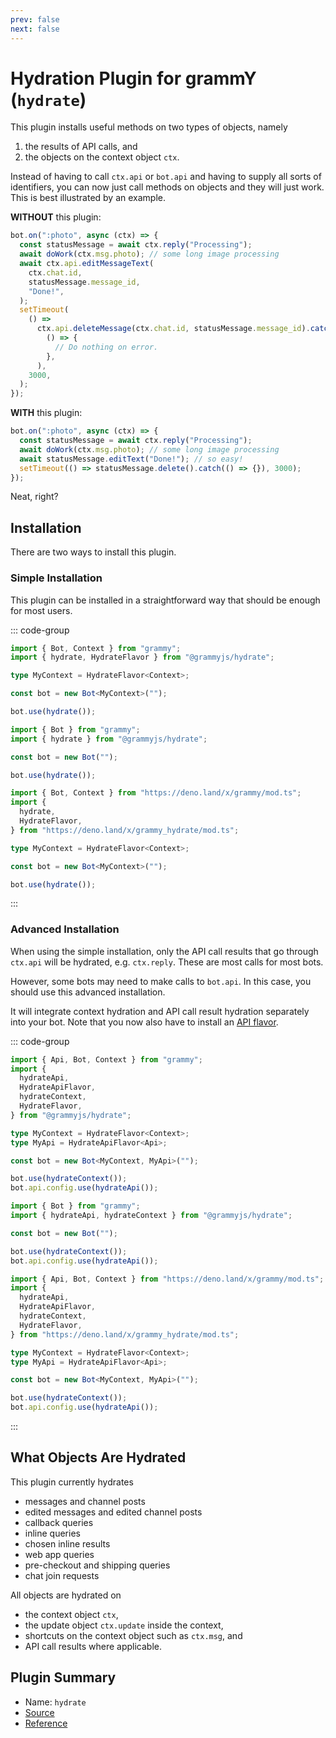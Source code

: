 ```yaml
---
prev: false
next: false
---
```


# Hydration Plugin for grammY (`hydrate`)

This plugin installs useful methods on two types of objects, namely

1. the results of API calls, and
2. the objects on the context object `ctx`.

Instead of having to call `ctx.api` or `bot.api` and having to supply all sorts of identifiers, you can now just call methods on objects and they will just work.
This is best illustrated by an example.

**WITHOUT** this plugin:

```ts
bot.on(":photo", async (ctx) => {
  const statusMessage = await ctx.reply("Processing");
  await doWork(ctx.msg.photo); // some long image processing
  await ctx.api.editMessageText(
    ctx.chat.id,
    statusMessage.message_id,
    "Done!",
  );
  setTimeout(
    () =>
      ctx.api.deleteMessage(ctx.chat.id, statusMessage.message_id).catch(
        () => {
          // Do nothing on error.
        },
      ),
    3000,
  );
});
```

**WITH** this plugin:

```ts
bot.on(":photo", async (ctx) => {
  const statusMessage = await ctx.reply("Processing");
  await doWork(ctx.msg.photo); // some long image processing
  await statusMessage.editText("Done!"); // so easy!
  setTimeout(() => statusMessage.delete().catch(() => {}), 3000);
});
```

Neat, right?

## Installation

There are two ways to install this plugin.

### Simple Installation

This plugin can be installed in a straightforward way that should be enough for most users.

::: code-group

```ts [TypeScript]
import { Bot, Context } from "grammy";
import { hydrate, HydrateFlavor } from "@grammyjs/hydrate";

type MyContext = HydrateFlavor<Context>;

const bot = new Bot<MyContext>("");

bot.use(hydrate());
```

```js [JavaScript]
import { Bot } from "grammy";
import { hydrate } from "@grammyjs/hydrate";

const bot = new Bot("");

bot.use(hydrate());
```

```ts [Deno]
import { Bot, Context } from "https://deno.land/x/grammy/mod.ts";
import {
  hydrate,
  HydrateFlavor,
} from "https://deno.land/x/grammy_hydrate/mod.ts";

type MyContext = HydrateFlavor<Context>;

const bot = new Bot<MyContext>("");

bot.use(hydrate());
```

:::

### Advanced Installation

When using the simple installation, only the API call results that go through `ctx.api` will be hydrated, e.g. `ctx.reply`.
These are most calls for most bots.

However, some bots may need to make calls to `bot.api`.
In this case, you should use this advanced installation.

It will integrate context hydration and API call result hydration separately into your bot.
Note that you now also have to install an [API flavor](../advanced/transformers#api-flavoring).

::: code-group

```ts [TypeScript]
import { Api, Bot, Context } from "grammy";
import {
  hydrateApi,
  HydrateApiFlavor,
  hydrateContext,
  HydrateFlavor,
} from "@grammyjs/hydrate";

type MyContext = HydrateFlavor<Context>;
type MyApi = HydrateApiFlavor<Api>;

const bot = new Bot<MyContext, MyApi>("");

bot.use(hydrateContext());
bot.api.config.use(hydrateApi());
```

```js [JavaScript]
import { Bot } from "grammy";
import { hydrateApi, hydrateContext } from "@grammyjs/hydrate";

const bot = new Bot("");

bot.use(hydrateContext());
bot.api.config.use(hydrateApi());
```

```ts [Deno]
import { Api, Bot, Context } from "https://deno.land/x/grammy/mod.ts";
import {
  hydrateApi,
  HydrateApiFlavor,
  hydrateContext,
  HydrateFlavor,
} from "https://deno.land/x/grammy_hydrate/mod.ts";

type MyContext = HydrateFlavor<Context>;
type MyApi = HydrateApiFlavor<Api>;

const bot = new Bot<MyContext, MyApi>("");

bot.use(hydrateContext());
bot.api.config.use(hydrateApi());
```

:::

## What Objects Are Hydrated

This plugin currently hydrates

- messages and channel posts
- edited messages and edited channel posts
- callback queries
- inline queries
- chosen inline results
- web app queries
- pre-checkout and shipping queries
- chat join requests

All objects are hydrated on

- the context object `ctx`,
- the update object `ctx.update` inside the context,
- shortcuts on the context object such as `ctx.msg`, and
- API call results where applicable.

## Plugin Summary

- Name: `hydrate`
- [Source](https://github.com/grammyjs/hydrate)
- [Reference](/ref/hydrate/)
